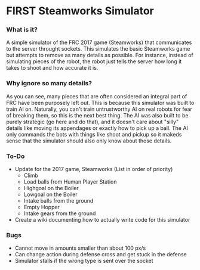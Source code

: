 # FIRST Steamworks Simulator  
  
### What is it?  
A simple simulator of the FRC 2017 game (Steamworks) that communicates to the server throught sockets. This simulates the basic Steamworks game but attempts to remove as many details as possible. For instance, instead of simulating pieces of the robot, the robot just tells the server how long it takes to shoot and how accurate it is.  
  
### Why ignore so many details?  
As you can see, many pieces that are often considered an integral part of FRC have been purposely left out. This is because this simulator was built to train AI on. Naturally, you can't train untrustworthy AI on real robots for fear of breaking them, so this is the next best thing. The AI was also built to be purely strategic (go here and do that), and it doesn't care about "silly" details like moving its appendages or exactly how to pick up a ball. The AI only commands the bots with things like shoot and pickup so it makeds sense that the simulator should also only know about those details.  
  
### To-Do  
 - Update for the 2017 game, Steamworks (List in order of priority)
   - Climb
   - Load balls from Human Player Station
   - Highgoal on the Boiler
   - Lowgoal on the Boiler
   - Intake balls from the ground
   - Empty Hopper
   - Intake gears from the ground
 - Create a wiki documenting how to actually write code for this simulator

### Bugs
 - Cannot move in amounts smaller than about 100 px/s
 - Can change action during defense cross and get stuck in the defense
 - Simulator stalls if the wrong type is sent over the socket